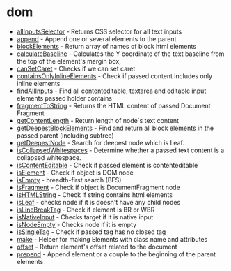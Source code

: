 # dom

- [allInputsSelector](https://github.com/editor-js/utils/blob/main/packages/dom/src/allInputsSelector.ts) - Returns CSS selector for all text inputs
- [append](https://github.com/editor-js/utils/blob/main/packages/dom/src/append.ts) - Append one or several elements to the parent
- [blockElements](https://github.com/editor-js/utils/blob/main/packages/dom/src/blockElements.ts) - Return array of names of block html elements
- [calculateBaseline](https://github.com/editor-js/utils/blob/main/packages/dom/src/calculateBaseline.ts) - Calculates the Y coordinate of the text baseline from the top of the element's margin box,
- [canSetCaret](https://github.com/editor-js/utils/blob/main/packages/dom/src/canSetCaret.ts) - Checks if we can set caret
- [containsOnlyInlineElements](https://github.com/editor-js/utils/blob/main/packages/dom/src/containsOnlyInlineElements.ts) - Check if passed content includes only inline elements
- [findAllInputs](https://github.com/editor-js/utils/blob/main/packages/dom/src/findAllInputs.ts) - Find all contenteditable, textarea and editable input elements passed holder contains
- [fragmentToString](https://github.com/editor-js/utils/blob/main/packages/dom/src/fragmentToString.ts) - Returns the HTML content of passed Document Fragment
- [getContentLength](https://github.com/editor-js/utils/blob/main/packages/dom/src/getContentLength.ts) - Return length of node`s text content
- [getDeepestBlockElements](https://github.com/editor-js/utils/blob/main/packages/dom/src/getDeepestBlockElements.ts) - Find and return all block elements in the passed parent (including subtree)
- [getDeepestNode](https://github.com/editor-js/utils/blob/main/packages/dom/src/getDeepestNode.ts) - Search for deepest node which is Leaf.
- [isCollapsedWhitespaces](https://github.com/editor-js/utils/blob/main/packages/dom/src/isCollapsedWhitespaces.ts) - Determine whether a passed text content is a collapsed whitespace.
- [isContentEditable](https://github.com/editor-js/utils/blob/main/packages/dom/src/isContentEditable.ts) - Check if passed element is contenteditable
- [isElement](https://github.com/editor-js/utils/blob/main/packages/dom/src/isElement.ts) - Check if object is DOM node
- [isEmpty](https://github.com/editor-js/utils/blob/main/packages/dom/src/isEmpty.ts) - breadth-first search (BFS)
- [isFragment](https://github.com/editor-js/utils/blob/main/packages/dom/src/isFragment.ts) - Check if object is DocumentFragment node
- [isHTMLString](https://github.com/editor-js/utils/blob/main/packages/dom/src/isHtmlString.ts) - Check if string contains html elements
- [isLeaf](https://github.com/editor-js/utils/blob/main/packages/dom/src/isLeaf.ts) - checks node if it is doesn't have any child nodes
- [isLineBreakTag](https://github.com/editor-js/utils/blob/main/packages/dom/src/isLineBreakTag.ts) - Check if element is BR or WBR
- [isNativeInput](https://github.com/editor-js/utils/blob/main/packages/dom/src/isNativeInput.ts) - Checks target if it is native input
- [isNodeEmpty](https://github.com/editor-js/utils/blob/main/packages/dom/src/isNodeEmpty.ts) - Checks node if it is empty
- [isSingleTag](https://github.com/editor-js/utils/blob/main/packages/dom/src/isSingleTag.ts) - Check if passed tag has no closed tag
- [make](https://github.com/editor-js/utils/blob/main/packages/dom/src/make.ts) - Helper for making Elements with class name and attributes
- [offset](https://github.com/editor-js/utils/blob/main/packages/dom/src/offset.ts) - Return element's offset related to the document
- [prepend](https://github.com/editor-js/utils/blob/main/packages/dom/src/prepend.ts) - Append element or a couple to the beginning of the parent elements